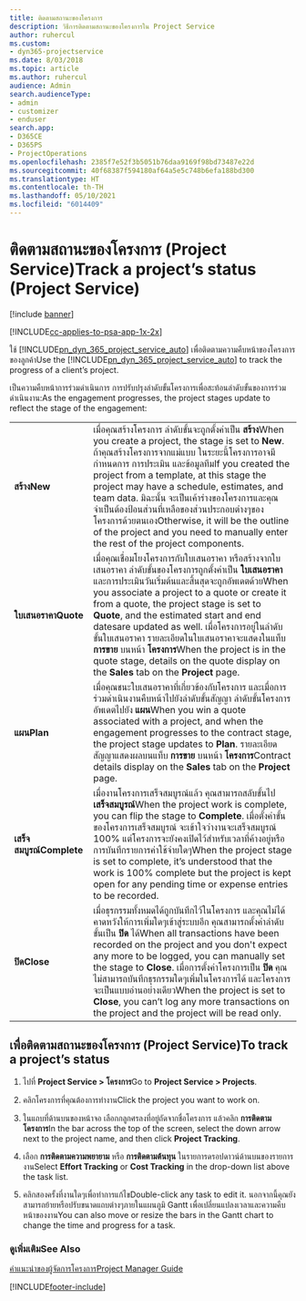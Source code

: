 ```yaml
---
title: ติดตามสถานะของโครงการ
description: วิธีการติดตามสถานะของโครงการใน Project Service
author: ruhercul
ms.custom:
- dyn365-projectservice
ms.date: 8/03/2018
ms.topic: article
ms.author: ruhercul
audience: Admin
search.audienceType:
- admin
- customizer
- enduser
search.app:
- D365CE
- D365PS
- ProjectOperations
ms.openlocfilehash: 2385f7e52f3b5051b76daa9169f98bd73487e22d
ms.sourcegitcommit: 40f68387f594180af64a5e5c748b6efa188bd300
ms.translationtype: HT
ms.contentlocale: th-TH
ms.lasthandoff: 05/10/2021
ms.locfileid: "6014409"
---
```

# <a name="track-a-projects-status-project-service"></a><span data-ttu-id="f56cd-103">ติดตามสถานะของโครงการ (Project Service)</span><span class="sxs-lookup"><span data-stu-id="f56cd-103">Track a project’s status (Project Service)</span></span>

[!include [banner](../includes/psa-now-project-operations.md)]

[!INCLUDE[cc-applies-to-psa-app-1x-2x](../includes/cc-applies-to-psa-app-1x-2x.md)]

<span data-ttu-id="f56cd-104">ใช้ [!INCLUDE[pn_dyn_365_project_service_auto](../includes/pn-dyn-365-project-service-auto.md)] เพื่อติดตามความคืบหน้าของโครงการของลูกค้า</span><span class="sxs-lookup"><span data-stu-id="f56cd-104">Use the [!INCLUDE[pn_dyn_365_project_service_auto](../includes/pn-dyn-365-project-service-auto.md)] to track the progress of a client’s project.</span></span>  

<span data-ttu-id="f56cd-105">เป็นความคืบหน้าการร่วมดำเนินการ การปรับปรุงลำดับขั้นโครงการเพื่อสะท้อนลำดับขั้นของการร่วมดำเนินงาน:</span><span class="sxs-lookup"><span data-stu-id="f56cd-105">As the engagement progresses, the project stages update to reflect the stage of the engagement:</span></span>  


|              |                                                                                                                                                                                                                                                                                                  |
|--------------|--------------------------------------------------------------------------------------------------------------------------------------------------------------------------------------------------------------------------------------------------------------------------------------------------|
|   <span data-ttu-id="f56cd-106">**สร้าง**</span><span class="sxs-lookup"><span data-stu-id="f56cd-106">**New**</span></span>    | <span data-ttu-id="f56cd-107">เมื่อคุณสร้างโครงการ ลำดับขั้นจะถูกตั้งค่าเป็น **สร้าง**</span><span class="sxs-lookup"><span data-stu-id="f56cd-107">When you create a project, the stage is set to **New**.</span></span> <span data-ttu-id="f56cd-108">ถ้าคุณสร้างโครงการจากแม่แบบ ในระยะนี้โครงการอาจมีกำหนดการ การประเมิน และข้อมูลทีม</span><span class="sxs-lookup"><span data-stu-id="f56cd-108">If you created the project from a template, at this stage the project may have a schedule, estimates, and team data.</span></span> <span data-ttu-id="f56cd-109">มิฉะนั้น จะเป็นเค้าร่างของโครงการและคุณจำเป็นต้องป้อนส่วนที่เหลือของส่วนประกอบต่างๆของโครงการด้วยตนเอง</span><span class="sxs-lookup"><span data-stu-id="f56cd-109">Otherwise, it will be the outline of the project and you need to manually enter the rest of the project components.</span></span> |
|  <span data-ttu-id="f56cd-110">**ใบเสนอราคา**</span><span class="sxs-lookup"><span data-stu-id="f56cd-110">**Quote**</span></span>   |      <span data-ttu-id="f56cd-111">เมื่อคุณเชื่อมโยงโครงการกับใบเสนอราคา หรือสร้างจากใบเสนอราคา ลำดับขั้นของโครงการถูกตั้งค่าเป็น **ใบเสนอราคา** และการประเมินวันเริ่มต้นและสิ้นสุดจะถูกอัพเดตด้วย</span><span class="sxs-lookup"><span data-stu-id="f56cd-111">When you associate a project to a quote or create it from a quote, the project stage is set to **Quote**, and the estimated start and end datesare updated as well.</span></span> <span data-ttu-id="f56cd-112">เมื่อโครงการอยู่ในลำดับขั้นใบเสนอราคา รายละเอียดในใบเสนอราคาจะแสดงในแท็บ **การขาย** บนหน้า **โครงการ**</span><span class="sxs-lookup"><span data-stu-id="f56cd-112">When the project is in the quote stage, details on the quote display on the **Sales** tab on the **Project** page.</span></span>      |
|   <span data-ttu-id="f56cd-113">**แผน**</span><span class="sxs-lookup"><span data-stu-id="f56cd-113">**Plan**</span></span>   |                                     <span data-ttu-id="f56cd-114">เมื่อคุณชนะใบเสนอราคาที่เกี่ยวข้องกับโครงการ และเมื่อการร่วมดำเนินงานคืบหน้าไปยังลำดับขั้นสัญญา ลำดับขั้นโครงการอัพเดตไปยัง **แผน**</span><span class="sxs-lookup"><span data-stu-id="f56cd-114">When you win a quote associated with a project, and when the engagement progresses to the contract stage, the project stage updates to **Plan**.</span></span> <span data-ttu-id="f56cd-115">รายละเอียดสัญญาแสดงผลบนแท็บ **การขาย** บนหน้า **โครงการ**</span><span class="sxs-lookup"><span data-stu-id="f56cd-115">Contract details display on the **Sales** tab on the **Project** page.</span></span>                                      |
| <span data-ttu-id="f56cd-116">**เสร็จสมบูรณ์**</span><span class="sxs-lookup"><span data-stu-id="f56cd-116">**Complete**</span></span> |                    <span data-ttu-id="f56cd-117">เมื่องานโครงการเสร็จสมบูรณ์แล้ว คุณสามารถสลับขั้นไป **เสร็จสมบูรณ์**</span><span class="sxs-lookup"><span data-stu-id="f56cd-117">When the project work is complete, you can flip the stage to **Complete**.</span></span> <span data-ttu-id="f56cd-118">เมื่อตั้งค่าขั้นของโครงการเสร็จสมบูรณ์ จะเข้าใจว่างานจะเสร็จสมบูรณ์ 100% แต่โครงการจะยังคงเปิดไว้สำหรับเวลาที่ค้างอยู่หรือการบันทึกรายการค่าใช้จ่ายใดๆ</span><span class="sxs-lookup"><span data-stu-id="f56cd-118">When the project stage is set to complete, it’s understood that the work is 100% complete but the project is kept open for any pending time or expense entries to be recorded.</span></span>                     |
|  <span data-ttu-id="f56cd-119">**ปิด**</span><span class="sxs-lookup"><span data-stu-id="f56cd-119">**Close**</span></span>   |           <span data-ttu-id="f56cd-120">เมื่อธุรกรรมทั้งหมดได้ถูกบันทึกไว้ในโครงการ และคุณไม่ได้คาดหวังให้การเพิ่มใดๆเข้าสู่ระบบอีก คุณสามารถตั้งค่าลำดับขั้นเป็น **ปิด** ได้</span><span class="sxs-lookup"><span data-stu-id="f56cd-120">When all transactions have been recorded on the project and you don't expect any more to be logged, you can manually set the stage to **Close**.</span></span> <span data-ttu-id="f56cd-121">เมื่อการตั้งค่าโครงการเป็น **ปิด** คุณไม่สามารถบันทึกธุรกรรมใดๆเพิ่มในโครงการได้ และโครงการจะเป็นแบบอ่านอย่างเดียว</span><span class="sxs-lookup"><span data-stu-id="f56cd-121">When the project is set to **Close**, you can’t log any more transactions on the project and the project will be read only.</span></span>           |

## <a name="to-track-a-projects-status"></a><span data-ttu-id="f56cd-122">เพื่อติดตามสถานะของโครงการ (Project Service)</span><span class="sxs-lookup"><span data-stu-id="f56cd-122">To track a project’s status</span></span>  

1.  <span data-ttu-id="f56cd-123">ไปที่ **Project Service > โครงการ**</span><span class="sxs-lookup"><span data-stu-id="f56cd-123">Go to **Project Service > Projects**.</span></span>  

2.  <span data-ttu-id="f56cd-124">คลิกโครงการที่คุณต้องการทำงาน</span><span class="sxs-lookup"><span data-stu-id="f56cd-124">Click the project you want to work on.</span></span>  

3.  <span data-ttu-id="f56cd-125">ในแถบที่ด้านบนของหน้าจอ เลือกกลูกศรลงที่อยู่ถัดจากชื่อโครงการ แล้วคลิก **การติดตามโครงการ**</span><span class="sxs-lookup"><span data-stu-id="f56cd-125">In the bar across the top of the screen, select the down arrow next to the project name, and then click **Project Tracking**.</span></span>  

4.  <span data-ttu-id="f56cd-126">เลือก **การติดตามความพยายาม** หรือ **การติดตามต้นทุน** ในรายการดรอปดาวน์ด้านบนของรายการงาน</span><span class="sxs-lookup"><span data-stu-id="f56cd-126">Select **Effort Tracking** or **Cost Tracking** in the drop-down list above the task list.</span></span>  

5.  <span data-ttu-id="f56cd-127">คลิกสองครั้งที่งานใดๆเพื่อทำการแก้ไข</span><span class="sxs-lookup"><span data-stu-id="f56cd-127">Double-click any task to edit it.</span></span> <span data-ttu-id="f56cd-128">นอกจากนี้คุณยังสามารถย้ายหรือปรับขนาดแถบต่างๆภายในแผนภูมิ Gantt เพื่อเปลี่ยนแปลงเวลาและความคืบหน้าของงาน</span><span class="sxs-lookup"><span data-stu-id="f56cd-128">You can also move or resize the bars in the Gantt chart to change the time and progress for a task.</span></span>  

### <a name="see-also"></a><span data-ttu-id="f56cd-129">ดูเพิ่มเติม</span><span class="sxs-lookup"><span data-stu-id="f56cd-129">See Also</span></span>  
 [<span data-ttu-id="f56cd-130">คำแนะนำของผู้จัดการโครงการ</span><span class="sxs-lookup"><span data-stu-id="f56cd-130">Project Manager Guide</span></span>](../psa/project-manager-guide.md)


[!INCLUDE[footer-include](../includes/footer-banner.md)]